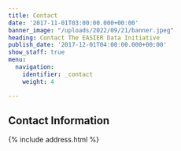 ```yaml
---
title: Contact
date: '2017-11-01T03:00:00.000+00:00'
banner_image: "/uploads/2022/09/21/banner.jpeg"
heading: Contact The EASIER Data Initiative
publish_date: '2017-12-01T04:00:00.000+00:00'
show_staff: true
menu:
  navigation:
    identifier: _contact
    weight: 4

---
```

## Contact Information

{% include address.html %}